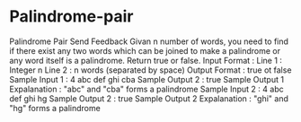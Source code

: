 # Palindrome-pair

Palindrome Pair
Send Feedback
Givan n number of words, you need to find if there exist any two words which can be joined to make a palindrome or any word itself is a palindrome.
Return true or false.
Input Format :
Line 1 : Integer n
Line 2 : n words (separated by space)
Output Format :
true ot false
Sample Input 1 :
4
abc def ghi cba
Sample Output 2 :
true
Sample Output 1 Expalanation :
"abc" and "cba" forms a palindrome
Sample Input 2 :
4
abc def ghi hg
Sample Output 2 :
true
Sample Output 2 Expalanation :
"ghi" and "hg" forms a palindrome
